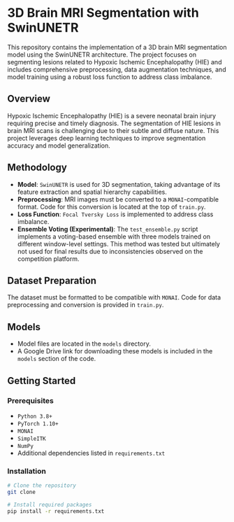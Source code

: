 # 3D Brain MRI Segmentation with SwinUNETR

This repository contains the implementation of a 3D brain MRI segmentation model using the SwinUNETR architecture. The project focuses on segmenting lesions related to Hypoxic Ischemic Encephalopathy (HIE) and includes comprehensive preprocessing, data augmentation techniques, and model training using a robust loss function to address class imbalance.

## Overview

Hypoxic Ischemic Encephalopathy (HIE) is a severe neonatal brain injury requiring precise and timely diagnosis. The segmentation of HIE lesions in brain MRI scans is challenging due to their subtle and diffuse nature. This project leverages deep learning techniques to improve segmentation accuracy and model generalization.

## Methodology

- **Model**: `SwinUNETR` is used for 3D segmentation, taking advantage of its feature extraction and spatial hierarchy capabilities.
- **Preprocessing**: MRI images must be converted to a `MONAI`-compatible format. Code for this conversion is located at the top of `train.py`.
- **Loss Function**: `Focal Tversky Loss` is implemented to address class imbalance.
- **Ensemble Voting (Experimental)**: The `test_ensemble.py` script implements a voting-based ensemble with three models trained on different window-level settings. This method was tested but ultimately not used for final results due to inconsistencies observed on the competition platform.

## Dataset Preparation

The dataset must be formatted to be compatible with `MONAI`. Code for data preprocessing and conversion is provided in `train.py`.

## Models

- Model files are located in the `models` directory.
- A Google Drive link for downloading these models is included in the `models` section of the code.

## Getting Started

### Prerequisites

- `Python 3.8+`
- `PyTorch 1.10+`
- `MONAI`
- `SimpleITK`
- `NumPy`
- Additional dependencies listed in `requirements.txt`

### Installation

```bash
# Clone the repository
git clone

# Install required packages
pip install -r requirements.txt
